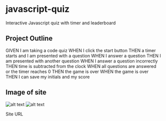 # javascript-quiz
Interactive Javascript quiz with timer and leaderboard 
## Project Outline

GIVEN I am taking a code quiz
WHEN I click the start button
THEN a timer starts and I am presented with a question
WHEN I answer a question
THEN I am presented with another question
WHEN I answer a question incorrectly
THEN time is subtracted from the clock
WHEN all questions are answered or the timer reaches 0
THEN the game is over
WHEN the game is over
THEN I can save my initials and my score

## Image of site ##
![alt text](https://github.com/gd741/gd741.github.io/blob/assets/image/QuizStart.jpg?raw=true)
![alt text](https://github.com/gd741/gd741.github.io/blob/assets/images/QuizStart.jpg?raw=true)

Site URL
